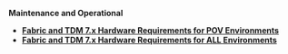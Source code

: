 <strong>Maintenance and Operational<strong>

<ul>      
<li>
<a href="/articles/98_maintenance_and_operational/Hardware/1_POV_Environments/00_hardware_requirements_for_POV.md">Fabric and TDM 7.x Hardware Requirements for POV Environments</a></li>
<li>
<a href="/articles/98_maintenance_and_operational/Hardware/2_All_Environments/01_hardware_requirements_introductionEADME.md">Fabric and TDM 7.x Hardware Requirements for ALL Environments</a></li>
	  
</ul>

